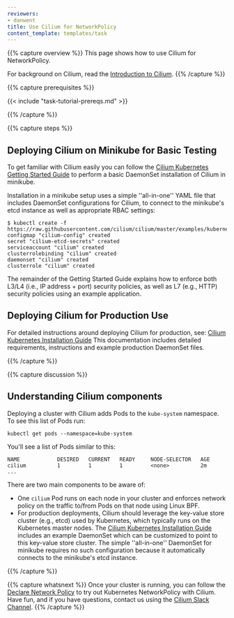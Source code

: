 ```yaml
---
reviewers:
- danwent
title: Use Cilium for NetworkPolicy
content_template: templates/task
---
```


{{% capture overview %}}
This page shows how to use Cilium for NetworkPolicy.

For background on Cilium, read the [Introduction to Cilium](https://cilium.readthedocs.io/en/latest/intro).
{{% /capture %}}

{{% capture prerequisites %}}

{{< include "task-tutorial-prereqs.md" >}}

{{% /capture %}}

{{% capture steps %}}
## Deploying Cilium on Minikube for Basic Testing

To get familiar with Cilium easily you can follow the
[Cilium Kubernetes Getting Started Guide](https://docs.cilium.io/en/latest/gettingstarted/minikube/)
to perform a basic DaemonSet installation of Cilium in minikube.

Installation in a minikube setup uses a simple ''all-in-one'' YAML
file that includes DaemonSet configurations for Cilium, to connect
to the minikube's etcd instance as well as appropriate RBAC settings:

```shell
$ kubectl create -f https://raw.githubusercontent.com/cilium/cilium/master/examples/kubernetes/cilium.yaml
configmap "cilium-config" created
secret "cilium-etcd-secrets" created
serviceaccount "cilium" created
clusterrolebinding "cilium" created
daemonset "cilium" created
clusterrole "cilium" created
```

The remainder of the Getting Started Guide explains how to enforce both L3/L4
(i.e., IP address + port) security policies, as well as L7 (e.g., HTTP) security
policies using an example application.

## Deploying Cilium for Production Use

For detailed instructions around deploying Cilium for production, see:
[Cilium Kubernetes Installation Guide](https://cilium.readthedocs.io/en/latest/kubernetes/install/)
This documentation includes detailed requirements, instructions and example
production DaemonSet files.

{{% /capture %}}

{{% capture discussion %}}
##  Understanding Cilium components

Deploying a cluster with Cilium adds Pods to the `kube-system` namespace. To see
this list of Pods run:

```shell
kubectl get pods --namespace=kube-system
```

You'll see a list of Pods similar to this:

```console
NAME            DESIRED   CURRENT   READY     NODE-SELECTOR   AGE
cilium          1         1         1         <none>          2m
...
```

There are two main components to be aware of:

- One `cilium` Pod runs on each node in your cluster and enforces network policy
on the traffic to/from Pods on that node using Linux BPF.
- For production deployments, Cilium should leverage the key-value store cluster
(e.g., etcd) used by Kubernetes, which typically runs on the Kubernetes master nodes.
The [Cilium Kubernetes Installation Guide](https://cilium.readthedocs.io/en/latest/kubernetes/install/)
includes an example DaemonSet which can be customized to point to this key-value
store cluster. The simple ''all-in-one'' DaemonSet for minikube requires no such
configuration because it automatically connects to the minikube's etcd instance.

{{% /capture %}}

{{% capture whatsnext %}}
Once your cluster is running, you can follow the
[Declare Network Policy](/docs/tasks/administer-cluster/declare-network-policy/)
to try out Kubernetes NetworkPolicy with Cilium.
Have fun, and if you have questions, contact us using the
[Cilium Slack Channel](https://cilium.herokuapp.com/).
{{% /capture %}}



